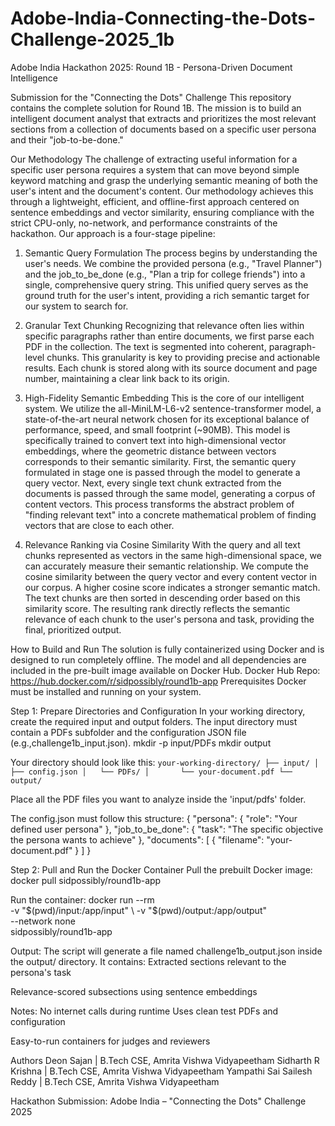 # Adobe-India-Connecting-the-Dots-Challenge-2025_1b
Adobe India Hackathon 2025: Round 1B - Persona-Driven Document Intelligence


Submission for the "Connecting the Dots" Challenge
This repository contains the complete solution for Round 1B. The mission is to build an intelligent document analyst that extracts and prioritizes the most relevant sections from a collection of documents based on a specific user persona and their "job-to-be-done."

Our Methodology
The challenge of extracting useful information for a specific user persona requires a system that can move beyond simple keyword matching and grasp the underlying semantic meaning of both the user's intent and the document's content. Our methodology achieves this through a lightweight, efficient, and offline-first approach centered on sentence embeddings and vector similarity, ensuring compliance with the strict CPU-only, no-network, and performance constraints of the hackathon.
Our approach is a four-stage pipeline:

1. Semantic Query Formulation
The process begins by understanding the user's needs. We combine the provided persona (e.g., "Travel Planner") and the job_to_be_done (e.g., "Plan a trip for college friends") into a single, comprehensive query string. This unified query serves as the ground truth for the user's intent, providing a rich semantic target for our system to search for.

2. Granular Text Chunking
Recognizing that relevance often lies within specific paragraphs rather than entire documents, we first parse each PDF in the collection. The text is segmented into coherent, paragraph-level chunks. This granularity is key to providing precise and actionable results. Each chunk is stored along with its source document and page number, maintaining a clear link back to its origin.

3. High-Fidelity Semantic Embedding
This is the core of our intelligent system. We utilize the all-MiniLM-L6-v2 sentence-transformer model, a state-of-the-art neural network chosen for its exceptional balance of performance, speed, and small footprint (~90MB). This model is specifically trained to convert text into high-dimensional vector embeddings, where the geometric distance between vectors corresponds to their semantic similarity.
First, the semantic query formulated in stage one is passed through the model to generate a query vector.
Next, every single text chunk extracted from the documents is passed through the same model, generating a corpus of content vectors.
This process transforms the abstract problem of "finding relevant text" into a concrete mathematical problem of finding vectors that are close to each other.

4. Relevance Ranking via Cosine Similarity
With the query and all text chunks represented as vectors in the same high-dimensional space, we can accurately measure their semantic relationship. We compute the cosine similarity between the query vector and every content vector in our corpus. A higher cosine score indicates a stronger semantic match. The text chunks are then sorted in descending order based on this similarity score. The resulting rank directly reflects the semantic relevance of each chunk to the user's persona and task, providing the final, prioritized output.

How to Build and Run
The solution is fully containerized using Docker and is designed to run completely offline. The model and all dependencies are included in the pre-built image available on Docker Hub.
Docker Hub Repo: https://hub.docker.com/r/sidpossibly/round1b-app
Prerequisites
Docker must be installed and running on your system.



Step 1: Prepare Directories and Configuration
In your working directory, create the required input and output folders. The input directory must contain a PDFs subfolder and the configuration JSON file (e.g.,challenge1b_input.json).
mkdir -p input/PDFs
mkdir output


Your directory should look like this:
`your-working-directory/
├── input/
│   ├── config.json
│   └── PDFs/
│       └── your-document.pdf
└── output/`



Place all the PDF files you want to analyze inside the 'input/pdfs' folder.

The config.json must follow this structure:
{
  "persona": {
    "role": "Your defined user persona"
  },
  "job_to_be_done": {
    "task": "The specific objective the persona wants to achieve"
  },
  "documents": [
    {
      "filename": "your-document.pdf"
    }
  ]
}


Step 2: Pull and Run the Docker Container
Pull the prebuilt Docker image:
docker pull sidpossibly/round1b-app

Run the container:
docker run --rm \
  -v "$(pwd)/input:/app/input" \
  -v "$(pwd)/output:/app/output" \
  --network none \
  sidpossibly/round1b-app

Output:
The script will generate a file named challenge1b_output.json inside the output/ directory.
 It contains:
Extracted sections relevant to the persona's task


Relevance-scored subsections using sentence embeddings


Notes:
No internet calls during runtime
Uses clean test PDFs and configuration

Easy-to-run containers for judges and reviewers

Authors
Deon Sajan 				| B.Tech CSE, Amrita Vishwa Vidyapeetham
Sidharth R Krishna 			| B.Tech CSE, Amrita Vishwa Vidyapeetham
Yampathi Sai Sailesh Reddy 	| B.Tech CSE, Amrita Vishwa Vidyapeetham

Hackathon Submission: Adobe India – "Connecting the Dots" Challenge 2025
